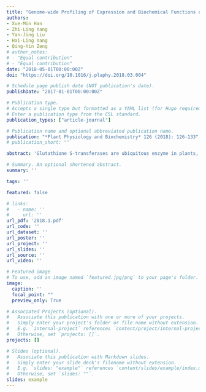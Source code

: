 ```yaml
---
title: "Genome-wide Profiling of Expression and Biochemical Functions of the Medicago Glutathione S-transferase Gene Family"
authors:
- Xue-Min Han
- Zhi-Ling Yang
- Yan-Jing Liu
- Hai-Ling Yang
- Qing-Yin Zeng
# author_notes:
# - "Equal contribution"
# - "Equal contribution"
date: "2018-05-01T00:00:00Z"
doi: "https://doi.org/10.1016/j.plaphy.2018.03.004" 

# Schedule page publish date (NOT publication's date).
publishDate: "2017-01-01T00:00:00Z"

# Publication type.
# Accepts a single type but formatted as a YAML list (for Hugo requirements).
# Enter a publication type from the CSL standard.
publication_types: ["article-journal"]

# Publication name and optional abbreviated publication name.
publication: "*Plant Physiology and Biochemistry* 126 (2018): 126-133"
# publication_short: ""

abstract: 'Glutathione S-transferases are ubiquitous enzyme in plants, playing vital roles in several physiological and developmental processes. In this study we identified 73 GST genes from the genome of Medicago truncatula. The Medicago GSTs were divided to eight classes with tau and phi being the most numerous. Six clusters were found on four Medicago chromosomes. The local gene duplication mainly contributed to the expansion of this large gene family. Functional divergence was found in their gene structures, gene expression patterns, and enzyme properties. A genomic comparative analysis revealed lineage-specific loss/gain events between Medicago and Glycine. This study offered new insights into the evolution of gene family between closely related species.'

# Summary. An optional shortened abstract.
summary: ''

tags: ''

featured: false

# links:
#   - name: ''
#     url: ''
url_pdf: '2018.1.pdf'
url_code: ''
url_dataset: ''
url_poster: ''
url_project: ''
url_slides: ''
url_source: ''
url_video: ''

# Featured image
# To use, add an image named `featured.jpg/png` to your page's folder. 
image:
  caption: ''
  focal_point: ""
  preview_only: True

# Associated Projects (optional).
#   Associate this publication with one or more of your projects.
#   Simply enter your project's folder or file name without extension.
#   E.g. `internal-project` references `content/project/internal-project/index.md`.
#   Otherwise, set `projects: []`.
projects: []

# Slides (optional).
#   Associate this publication with Markdown slides.
#   Simply enter your slide deck's filename without extension.
#   E.g. `slides: "example"` references `content/slides/example/index.md`.
#   Otherwise, set `slides: ""`.
slides: example
---
```



